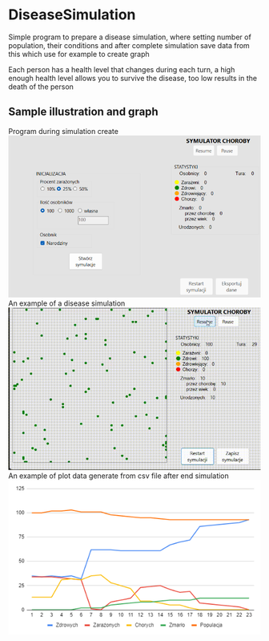 # DiseaseSimulation
Simple program to prepare a disease simulation, where setting number of population, their conditions and after complete simulation save data from this which use for example to create graph

Each person has a health level that changes during each turn, a high enough health level allows you to survive the disease, too low results in the death of the person

## Sample illustration and graph
Program during simulation create
![Simulation UI](/UI.png?raw=true "Simulation UI")
An example of a disease simulation
![Simulation GIF](/simulation.gif?raw=true "Simulation GIF")
An example of plot data generate from csv file after end simulation
![Simulation Plot](/plot.png?raw=true "Simulation Plot")